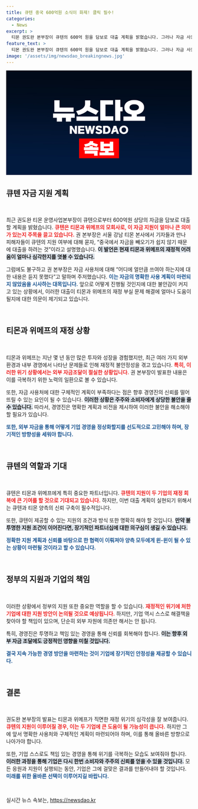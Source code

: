 ```yaml
---
title: 큐텐 중국 600억원 소식이 화제! 클릭 필수!
categories:
  - News
excerpt: >
  티몬 권도완 본부장이 큐텐의 600억 원을 담보로 대출 계획을 밝혔습니다. 그러나 자금 사용처에 대한 답변은 미지수, 과연 어떤 상황이 기다리고 있을까요? 클릭해서 자세히 알아보세요!
feature_text: >
  티몬 권도완 본부장이 큐텐의 600억 원을 담보로 대출 계획을 밝혔습니다. 그러나 자금 사용처에 대한 답변은 미지수, 과연 어떤 상황이 기다리고 있을까요? 클릭해서 자세히 알아보세요!
image: '/assets/img/newsdao_breakingnews.jpg'
---
```


<p><img src="/assets/img/newsdao_breakingnews.jpg" alt="ranknews 속보" /></p>

<h2 data-ke-size="size26">큐텐 자금 지원 계획</h2>

<p data-ke-size="size16">&nbsp;</p>

<p>최근 권도완 티몬 운영사업본부장이 큐텐으로부터 600억원 상당의 자금을 담보로 대출할 계획을 밝혔습니다. <b><span style="color: #ee2323;">큐텐은 티몬과 위메프의 모회사로, 이 자금 지원이 얼마나 큰 의미가 있는지 주목을 끌고 있습니다.</span></b> 권 본부장은 서울 강남 티몬 본사에서 기자들과 만나 피해자들이 큐텐의 지원 여부에 대해 묻자, “중국에서 자금을 빼오기가 쉽지 않기 때문에 대출을 하려는 것”이라고 설명했습니다. <b><span style="background-color: #21538527;">이 발언은 현재 티몬과 위메프의 재정적 어려움이 얼마나 심각한지를 엿볼 수 있습니다.</span></b></p>

<p>그럼에도 불구하고 권 본부장은 자금 사용처에 대해 “어디에 얼만큼 쓰여야 하는지에 대한 내용은 듣지 못했다”고 말하며 주저했습니다. <b><span style="color: #1a5490;">이는 자금의 명확한 사용 계획이 마련되지 않았음을 시사하는 대목입니다.</span></b> 앞으로 어떻게 진행될 것인지에 대한 불안감이 커지고 있는 상황에서, 이러한 대출이 티몬과 위메프의 재정 부실 문제 해결에 얼마나 도움이 될지에 대한 의문이 제기되고 있습니다.</p>

<p data-ke-size="size16">&nbsp;</p>

<h2 data-ke-size="size26">티몬과 위메프의 재정 상황</h2>

<p data-ke-size="size16">&nbsp;</p>

<p>티몬과 위메프는 지난 몇 년 동안 많은 투자와 성장을 경험했지만, 최근 여러 가지 외부 환경과 내부 경영에서 나타난 문제들로 인해 재정적 불안정성을 겪고 있습니다. <b><span style="color: #ee2323;">특히, 이러한 위기 상황에서는 외부 자금조달이 절실한 상황입니다.</span></b> 권 본부장이 발표한 내용은 이를 극복하기 위한 노력의 일환으로 볼 수 있습니다. </p>

<p>또한, 자금 사용처에 대한 구체적인 계획이 부족하다는 점은 향후 경영진의 신뢰를 떨어뜨릴 수 있는 요인이 될 수 있습니다. <b><span style="background-color: #21538527;">이러한 상황은 주주와 소비자에게 상당한 불안을 줄 수 있습니다.</span></b> 따라서, 경영진은 명확한 계획과 비전을 제시하여 이러한 불안을 해소해야 할 필요가 있습니다. </p>

<p><b><span style="color: #1a5490;">또한, 외부 자금을 통해 어떻게 기업 경영을 정상화할지를 선도적으로 고민해야 하며, 장기적인 방향성을 세워야 합니다.</span></b></p>

<p data-ke-size="size16">&nbsp;</p>

<h2 data-ke-size="size26">큐텐의 역할과 기대</h2>

<p data-ke-size="size16">&nbsp;</p>

<p>큐텐은 티몬과 위메프에게 특히 중요한 파트너입니다. <b><span style="color: #ee2323;">큐텐의 지원이 두 기업의 재정 회복에 큰 기여를 할 것으로 기대되고 있습니다.</span></b> 하지만, 이번 대출 계획이 실현되기 위해서는 큐텐과 티몬 양측의 신뢰 구축이 필수적입니다. </p>

<p>또한, 큐텐이 제공할 수 있는 지원의 조건과 방식 또한 명확히 해야 할 것입니다. <b><span style="background-color: #21538527;">만약 불투명한 지원 조건이 이어진다면, 장기적인 파트너십에 대한 의구심이 생길 수 있습니다.</span></b></p>

<p><b><span style="color: #1a5490;">정확한 지원 계획과 신뢰를 바탕으로 한 협력이 이뤄져야 양측 모두에게 윈-윈이 될 수 있는 상황이 마련될 것이라고 할 수 있습니다.</span></b></p>

<p data-ke-size="size16">&nbsp;</p>

<h2 data-ke-size="size26">정부의 지원과 기업의 책임</h2>

<p data-ke-size="size16">&nbsp;</p>

<p>이러한 상황에서 정부의 지원 또한 중요한 역할을 할 수 있습니다. <b><span style="color: #ee2323;">재정적인 위기에 처한 기업에 대한 지원 방안이 논의될 것으로 예상됩니다.</span></b> 하지만, 기업 역시 스스로 해결책을 찾아야 할 책임이 있으며, 단순히 외부 자원에 의존만 해서는 안 됩니다.</p>

<p>특히, 경영진은 투명하고 책임 있는 경영을 통해 신뢰를 회복해야 합니다. <b><span style="background-color: #21538527;">이는 향후 외부 자금 조달에도 긍정적인 영향을 미칠 것입니다.</span></b> </p>

<p><b><span style="color: #1a5490;">결국 지속 가능한 경영 방안을 마련하는 것이 기업에 장기적인 안정성을 제공할 수 있습니다.</span></b></p>

<p data-ke-size="size16">&nbsp;</p>

<h2 data-ke-size="size26">결론</h2>

<p data-ke-size="size16">&nbsp;</p>

<p>권도완 본부장의 발표는 티몬과 위메프가 직면한 재정 위기의 심각성을 잘 보여줍니다. <b><span style="color: #ee2323;">큐텐의 지원이 이루어질 경우, 이는 두 기업에 큰 도움이 될 가능성이 큽니다.</span></b> 하지만 그에 앞서 명확한 사용처와 구체적인 계획이 마련되어야 하며, 이를 통해 올바른 방향으로 나아가야 합니다.</p>

<p>또한, 기업 스스로도 책임 있는 경영을 통해 위기를 극복하는 모습도 보여줘야 합니다. <b><span style="background-color: #21538527;">이러한 과정을 통해 기업은 다시 한번 소비자와 주주의 신뢰를 얻을 수 있을 것입니다.</span></b> 모든 응원과 지원이 실행되는 동안, 기업은 그에 걸맞은 결과를 만들어내야 할 것입니다. <b><span style="color: #1a5490;">미래를 위한 올바른 선택이 이루어지길 바랍니다.</span></b> </p>

<p data-ke-size="size16">&nbsp;</p>
실시간 뉴스 속보는, <a href="https://newsdao.kr" rel="dofollow">https://newsdao.kr</a>


